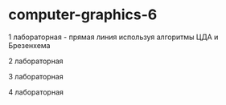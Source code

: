 # computer-graphics-6
1 лабораторная - прямая линия используя алгоритмы ЦДА и Брезенхема

2 лабораторная

3 лабораторная

4 лабораторная
